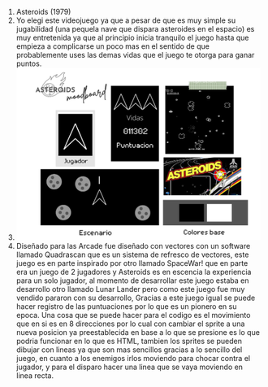 1. Asteroids (1979)
2. Yo elegi este videojuego ya que a pesar de que es muy simple su jugabilidad (una pequela nave que dispara asteroides en el espacio) es muy entretenida ya que al principio inicia tranquilo el juego hasta que empieza a complicarse un poco mas en el sentido de que probablemente uses las demas vidas que el juego te otorga para ganar puntos.
3. ![MoodboardAsteroids](/Imagenes/Documento%20A4%20Moodboard%20Panel%20de%20Inspiración%20Marca%20de%20Cosmética%20Estilo%20Minimalista%20en%20Verde.png)
4. Diseñado para las Arcade fue diseñado con vectores con un software llamado Quadrascan que es un sistema de refresco de vectores, este juego es en parte inspirado por otro llamado SpaceWar! que en parte era un juego de 2 jugadores y Asteroids es en escencia la experiencia para un solo jugador, al momento de desarrollar este juego estaba en desarrollo otro llamado Lunar Lander pero como este juego fue muy vendido pararon con su desarrollo, Gracias a este juego igual se puede hacer registro de las puntuaciones por lo que es un pionero en su epoca.
Una cosa que se puede hacer para el codigo es el movimiento que en si es en 8 direcciones por lo cual con cambiar el sprite a una nueva posicion ya preestablecida en base a lo que se presione es lo que podria funcionar en lo que es HTML, tambien los sprites se pueden dibujar con lineas ya que son mas sencillos gracias a lo sencillo del juego, en cuanto a los enemigos irlos moviendo para chocar contra el jugador, y para el disparo hacer una linea que se vaya moviendo en linea recta. 